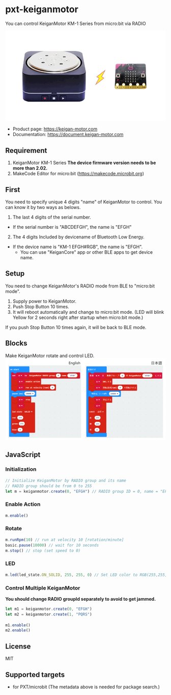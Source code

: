 # pxt-keiganmotor

You can control KeiganMotor KM-1 Series from micro:bit via RADIO

<img src="https://github.com/keigan-motor/pxt-KeiganMotor/blob/master/icon.png?raw=true" width="640">

- Product page: https://keigan-motor.com
- Documentation: https://document.keigan-motor.com

## Requirement
1. KeiganMotor KM-1 Series **The device firmware version needs to be more than 2.02.**
2. MakeCode Editor for micro:bit (https://makecode.microbit.org)

## First
You need to specify unique 4 digits "name" of KeiganMotor to control.
You can know it by two ways as belows.

1. The last 4 digits of the serial number. 
 - If the serial number is "ABCDEFGH", the name is "EFGH"  
2. The 4 digits Included by devicename of Bluetooth Low Energy.
 - If the device name is "KM-1 EFGH#RGB", the name is "EFGH". 
   - You can use "KeiganCore" app or other BLE apps to get device name. 

## Setup
You need to change KeiganMotor's RADIO mode from BLE to "micro:bit mode".

1. Supply power to KeiganMotor.
2. Push Stop Button 10 times.
3. It will reboot automatically and change to micro:bit mode.
(LED will blink Yellow for 2 seconds right after startup when micro:bit mode.)

If you push Stop Button 10 times again, it will be back to BLE mode.

## Blocks
Make KeiganMotor rotate and control LED.
<img src="https://github.com/keigan-motor/pxt-KeiganMotor/blob/master/images/block.png?raw=true" width="640">

## JavaScript
### Initialization
```typescript
// Initialize KeiganMotor by RADIO group and its name
// RADIO group should be from 0 to 255
let m = keiganmotor.create(0, "EFGH") // RADIO group ID = 0, name = "EFGH"
```

### Enable Action
```typescript
m.enable() 
```

### Rotate
```typescript
m.runRpm(10) // run at velocity 10 [rotation/minute]
basic.pause(10000) // wait for 10 seconds
m.stop() // stop (set speed to 0)
```
### LED
```typescript
m.led(led_state.ON_SOLID, 255, 255, 0) // Set LED color to RGB(255,255,0) = yellow
```

### Control Multiple KeiganMotor
**You should change RADIO groupId separately to avoid to get jammed.**
```typescript
let m1 = keiganmotor.create(0, "EFGH")
let m2 = keiganmotor.create(1, "PQRS")

m1.enable()
m2.enable()
```


## License

MIT

## Supported targets

* for PXT/microbit
  (The metadata above is needed for package search.)
